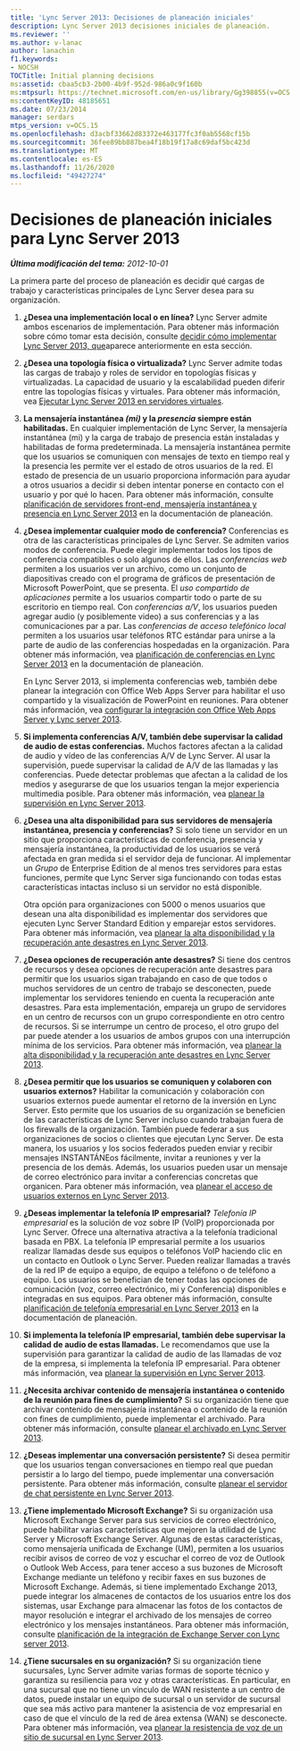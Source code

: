 ```yaml
---
title: 'Lync Server 2013: Decisiones de planeación iniciales'
description: Lync Server 2013 decisiones iniciales de planeación.
ms.reviewer: ''
ms.author: v-lanac
author: lanachin
f1.keywords:
- NOCSH
TOCTitle: Initial planning decisions
ms:assetid: cbaa5cb3-2b00-4b9f-952d-986a0c9f160b
ms:mtpsurl: https://technet.microsoft.com/en-us/library/Gg398855(v=OCS.15)
ms:contentKeyID: 48185651
ms.date: 07/23/2014
manager: serdars
mtps_version: v=OCS.15
ms.openlocfilehash: d3acbf33662d83372e463177fc3f0ab5568cf15b
ms.sourcegitcommit: 36fee89bb887bea4f18b19f17a8c69daf5bc423d
ms.translationtype: MT
ms.contentlocale: es-ES
ms.lasthandoff: 11/26/2020
ms.locfileid: "49427274"
---
```

# <a name="initial-planning-decisions-for-lync-server-2013"></a>Decisiones de planeación iniciales para Lync Server 2013

<div data-xmlns="http://www.w3.org/1999/xhtml">

<div class="topic" data-xmlns="http://www.w3.org/1999/xhtml" data-msxsl="urn:schemas-microsoft-com:xslt" data-cs="https://msdn.microsoft.com/">

<div data-asp="https://msdn2.microsoft.com/asp">



</div>

<div id="mainSection">

<div id="mainBody">

<span> </span>

_**Última modificación del tema:** 2012-10-01_

La primera parte del proceso de planeación es decidir qué cargas de trabajo y características principales de Lync Server desea para su organización.

1.  **¿Desea una implementación local o en línea?**   Lync Server admite ambos escenarios de implementación. Para obtener más información sobre cómo tomar esta decisión, consulte [decidir cómo implementar Lync Server 2013, que](lync-server-2013-deciding-how-to-deploy-microsoft-lync.md)aparece anteriormente en esta sección.

2.  **¿Desea una topología física o virtualizada?**   Lync Server admite todas las cargas de trabajo y roles de servidor en topologías físicas y virtualizadas. La capacidad de usuario y la escalabilidad pueden diferir entre las topologías físicas y virtuales. Para obtener más información, vea [Ejecutar Lync Server 2013 en servidores virtuales](lync-server-2013-running-lync-server-on-virtual-servers.md).

3.  **La mensajería instantánea *(mi)* y la *presencia* siempre están habilitadas.**   En cualquier implementación de Lync Server, la mensajería instantánea (mi) y la carga de trabajo de presencia están instaladas y habilitadas de forma predeterminada. La mensajería instantánea permite que los usuarios se comuniquen con mensajes de texto en tiempo real y la presencia les permite ver el estado de otros usuarios de la red. El estado de presencia de un usuario proporciona información para ayudar a otros usuarios a decidir si deben intentar ponerse en contacto con el usuario y por qué lo hacen. Para obtener más información, consulte [planificación de servidores front-end, mensajería instantánea y presencia en Lync Server 2013](lync-server-2013-planning-for-front-end-servers-instant-messaging-and-presence.md) en la documentación de planeación.

4.  **¿Desea implementar cualquier modo de conferencia?**   Conferencias es otra de las características principales de Lync Server. Se admiten varios modos de conferencia. Puede elegir implementar todos los tipos de conferencia compatibles o solo algunos de ellos. Las *conferencias web* permiten a los usuarios ver un archivo, como un conjunto de diapositivas creado con el programa de gráficos de presentación de Microsoft PowerPoint, que se presenta. El *uso compartido de aplicaciones* permite a los usuarios compartir todo o parte de su escritorio en tiempo real. Con *conferencias a/V*, los usuarios pueden agregar audio (y posiblemente video) a sus conferencias y a las comunicaciones par a par. Las *conferencias de acceso telefónico local* permiten a los usuarios usar teléfonos RTC estándar para unirse a la parte de audio de las conferencias hospedadas en la organización. Para obtener más información, vea [planificación de conferencias en Lync Server 2013](lync-server-2013-planning-for-conferencing.md) en la documentación de planeación.
    
    En Lync Server 2013, si implementa conferencias web, también debe planear la integración con Office Web Apps Server para habilitar el uso compartido y la visualización de PowerPoint en reuniones. Para obtener más información, vea [configurar la integración con Office Web Apps Server y Lync server 2013](lync-server-2013-enabling-office-web-apps-server-and-lync-server-2013.md).

5.  **Si implementa conferencias A/V, también debe supervisar la calidad de audio de estas conferencias.**   Muchos factores afectan a la calidad de audio y vídeo de las conferencias A/V de Lync Server. Al usar la supervisión, puede supervisar la calidad de A/V de las llamadas y las conferencias. Puede detectar problemas que afectan a la calidad de los medios y asegurarse de que los usuarios tengan la mejor experiencia multimedia posible. Para obtener más información, vea [planear la supervisión en Lync Server 2013](lync-server-2013-planning-for-monitoring.md).

6.  **¿Desea una alta disponibilidad para sus servidores de mensajería instantánea, presencia y conferencias?**   Si solo tiene un servidor en un sitio que proporciona características de conferencia, presencia y mensajería instantánea, la productividad de los usuarios se verá afectada en gran medida si el servidor deja de funcionar. Al implementar un *Grupo* de Enterprise Edition de al menos tres servidores para estas funciones, permite que Lync Server siga funcionando con todas estas características intactas incluso si un servidor no está disponible.
    
    Otra opción para organizaciones con 5000 o menos usuarios que desean una alta disponibilidad es implementar dos servidores que ejecuten Lync Server Standard Edition y emparejar estos servidores. Para obtener más información, vea [planear la alta disponibilidad y la recuperación ante desastres en Lync Server 2013](lync-server-2013-planning-for-high-availability-and-disaster-recovery.md).

7.  **¿Desea opciones de recuperación ante desastres?**   Si tiene dos centros de recursos y desea opciones de recuperación ante desastres para permitir que los usuarios sigan trabajando en caso de que todos o muchos servidores de un centro de trabajo se desconecten, puede implementar los servidores teniendo en cuenta la recuperación ante desastres. Para esta implementación, empareja un grupo de servidores en un centro de recursos con un grupo correspondiente en otro centro de recursos. Si se interrumpe un centro de proceso, el otro grupo del par puede atender a los usuarios de ambos grupos con una interrupción mínima de los servicios. Para obtener más información, vea [planear la alta disponibilidad y la recuperación ante desastres en Lync Server 2013](lync-server-2013-planning-for-high-availability-and-disaster-recovery.md).

8.  **¿Desea permitir que los usuarios se comuniquen y colaboren con usuarios externos?**   Habilitar la comunicación y colaboración con usuarios externos puede aumentar el retorno de la inversión en Lync Server. Esto permite que los usuarios de su organización se beneficien de las características de Lync Server incluso cuando trabajan fuera de los firewalls de la organización. También puede federar a sus organizaciones de socios o clientes que ejecutan Lync Server. De esta manera, los usuarios y los socios federados pueden enviar y recibir mensajes INSTANTÁNEos fácilmente, invitar a reuniones y ver la presencia de los demás. Además, los usuarios pueden usar un mensaje de correo electrónico para invitar a conferencias concretas que organicen. Para obtener más información, vea [planear el acceso de usuarios externos en Lync Server 2013](lync-server-2013-planning-for-external-user-access.md).

9.  **¿Deseas implementar la telefonía IP empresarial?**    *Telefonía IP empresarial* es la solución de voz sobre IP (VoIP) proporcionada por Lync Server. Ofrece una alternativa atractiva a la telefonía tradicional basada en PBX. La telefonía IP empresarial permite a los usuarios realizar llamadas desde sus equipos o teléfonos VoIP haciendo clic en un contacto en Outlook o Lync Server. Pueden realizar llamadas a través de la red IP de equipo a equipo, de equipo a teléfono o de teléfono a equipo. Los usuarios se benefician de tener todas las opciones de comunicación (voz, correo electrónico, mi y Conferencia) disponibles e integradas en sus equipos. Para obtener más información, consulte [planificación de telefonía empresarial en Lync Server 2013](lync-server-2013-planning-for-enterprise-voice.md) en la documentación de planeación.

10. **Si implementa la telefonía IP empresarial, también debe supervisar la calidad de audio de estas llamadas.**   Le recomendamos que use la supervisión para garantizar la calidad de audio de las llamadas de voz de la empresa, si implementa la telefonía IP empresarial. Para obtener más información, vea [planear la supervisión en Lync Server 2013](lync-server-2013-planning-for-monitoring.md).

11. **¿Necesita archivar contenido de mensajería instantánea o contenido de la reunión para fines de cumplimiento?**   Si su organización tiene que archivar contenido de mensajería instantánea o contenido de la reunión con fines de cumplimiento, puede implementar el archivado. Para obtener más información, consulte [planear el archivado en Lync Server 2013](lync-server-2013-planning-for-archiving.md).

12. **¿Deseas implementar una conversación persistente?**   Si desea permitir que los usuarios tengan conversaciones en tiempo real que puedan persistir a lo largo del tiempo, puede implementar una conversación persistente. Para obtener más información, consulte [planear el servidor de chat persistente en Lync Server 2013](lync-server-2013-planning-for-persistent-chat-server.md).

13. **¿Tiene implementado Microsoft Exchange?**   Si su organización usa Microsoft Exchange Server para sus servicios de correo electrónico, puede habilitar varias características que mejoren la utilidad de Lync Server y Microsoft Exchange Server. Algunas de estas características, como mensajería unificada de Exchange (UM), permiten a los usuarios recibir avisos de correo de voz y escuchar el correo de voz de Outlook o Outlook Web Access, para tener acceso a sus buzones de Microsoft Exchange mediante un teléfono y recibir faxes en sus buzones de Microsoft Exchange. Además, si tiene implementado Exchange 2013, puede integrar los almacenes de contactos de los usuarios entre los dos sistemas, usar Exchange para almacenar las fotos de los contactos de mayor resolución e integrar el archivado de los mensajes de correo electrónico y los mensajes instantáneos. Para obtener más información, consulte [planificación de la integración de Exchange Server con Lync server 2013](lync-server-2013-planning-for-exchange-server-integration.md).

14. **¿Tiene sucursales en su organización?**   Si su organización tiene sucursales, Lync Server admite varias formas de soporte técnico y garantiza su resiliencia para voz y otras características. En particular, en una sucursal que no tiene un vínculo de WAN resistente a un centro de datos, puede instalar un equipo de sucursal o un servidor de sucursal que sea más activo para mantener la asistencia de voz empresarial en caso de que el vínculo de la red de área extensa (WAN) se desconecte. Para obtener más información, vea [planear la resistencia de voz de un sitio de sucursal en Lync Server 2013](lync-server-2013-planning-for-branch-site-voice-resiliency.md).

</div>

<span> </span>

</div>

</div>

</div>

